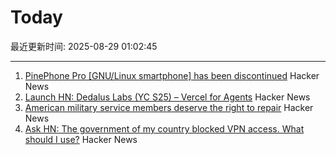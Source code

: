 # Today

最近更新时间: 2025-08-29 01:02:45

--- 
1. [PinePhone Pro [GNU/Linux smartphone] has been discontinued](https://social.treehouse.systems/@pine64/115027515081143369) Hacker News
2. [Launch HN: Dedalus Labs (YC S25) – Vercel for Agents](https://news.ycombinator.com/item?id=45054040) Hacker News
3. [American military service members deserve the right to repair](https://www.militarytimes.com/opinion/2025/07/11/why-service-members-deserve-the-right-to-repair/) Hacker News
4. [Ask HN: The government of my country blocked VPN access. What should I use?](https://news.ycombinator.com/item?id=45054260) Hacker News
